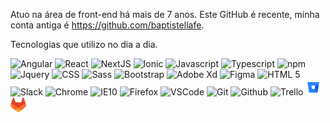 Atuo na área de front-end há mais de 7 anos. Este GitHub é recente, minha conta antiga é https://github.com/baptistellafe.

Tecnologias que utilizo no dia a dia.
<br>
<div align="left">
  <img src="https://cdn.jsdelivr.net/gh/devicons/devicon/icons/angularjs/angularjs-original.svg" alt="Angular" title="Angular" height="25" />
  <img src="https://cdn.jsdelivr.net/gh/devicons/devicon/icons/react/react-original.svg" alt="React" title="React" height="25" />
  <img src="https://cdn.jsdelivr.net/gh/devicons/devicon/icons/nextjs/nextjs-original.svg" alt="NextJS" title="NextJS" height="25" />
  <img src="https://cdn.jsdelivr.net/gh/devicons/devicon/icons/ionic/ionic-original.svg" alt="Ionic" title="Ionic" height="25" />
  <img src="https://cdn.jsdelivr.net/gh/devicons/devicon/icons/javascript/javascript-original.svg" alt="Javascript" title="Javascript" height="25" />
  <img src="https://cdn.jsdelivr.net/gh/devicons/devicon/icons/typescript/typescript-original.svg" alt="Typescript" title="Typescript" height="25" />
  <img src="https://cdn.jsdelivr.net/gh/devicons/devicon/icons/npm/npm-original-wordmark.svg" alt="npm" title="npm" height="25" />
  <img src="https://cdn.jsdelivr.net/gh/devicons/devicon/icons/jquery/jquery-original.svg" alt="Jquery" title="Jquery" height="25" />
  <img src="https://cdn.jsdelivr.net/gh/devicons/devicon/icons/css3/css3-original.svg" alt="CSS" title="CSS" height="25" />
  <img src="https://cdn.jsdelivr.net/gh/devicons/devicon/icons/sass/sass-original.svg" alt="Sass" title="Sass" height="25" />
  <img src="https://cdn.jsdelivr.net/gh/devicons/devicon/icons/bootstrap/bootstrap-original.svg" alt="Bootstrap" title="Bootstrap" height="25" />
  <img src="https://cdn.jsdelivr.net/gh/devicons/devicon/icons/xd/xd-plain.svg" alt="Adobe Xd" title="Adobe Xd" height="25" />
  <img src="https://cdn.jsdelivr.net/gh/devicons/devicon/icons/figma/figma-original.svg" alt="Figma" title="Figma" height="25" />
  <img src="https://cdn.jsdelivr.net/gh/devicons/devicon/icons/html5/html5-original.svg" alt="HTML 5" title="HTML 5" height="25" />
  <img src="https://cdn.jsdelivr.net/gh/devicons/devicon/icons/slack/slack-original.svg" alt="Slack" title="Slack" height="25" />
  <img src="https://cdn.jsdelivr.net/gh/devicons/devicon/icons/chrome/chrome-original.svg" alt="Chrome" title="Chrome" height="25" />
  <img src="https://cdn.jsdelivr.net/gh/devicons/devicon/icons/ie10/ie10-original.svg" alt="IE10" title="IE10" height="25" />
  <img src="https://cdn.jsdelivr.net/gh/devicons/devicon/icons/firefox/firefox-original.svg" alt="Firefox" title="Firefox" height="25" />
  <img src="https://cdn.jsdelivr.net/gh/devicons/devicon/icons/vscode/vscode-original.svg" alt="VSCode" title="VSCode" height="25" />
  <img src="https://cdn.jsdelivr.net/gh/devicons/devicon/icons/git/git-original.svg" alt="Git" title="Git" height="25" />
  <img src="https://cdn.jsdelivr.net/gh/devicons/devicon/icons/github/github-original.svg" alt="Github" title="Github" height="25" />
  <img src="https://cdn.jsdelivr.net/gh/devicons/devicon/icons/trello/trello-plain.svg" alt="Trello" title="Trello" height="25" />
  <img src="https://github.com/devicons/devicon/blob/v2.15.1/icons/bitbucket/bitbucket-original.svg" alt="Bitbucket" title="Bitbucket" height="25" />
  <img src="https://github.com/devicons/devicon/blob/v2.15.1/icons/gitlab/gitlab-original.svg" alt="Git lab" title="Git lab" height="25" />
</div>
